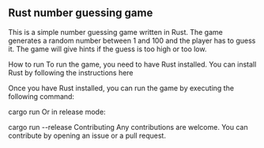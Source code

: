 ## Rust number guessing game
This is a simple number guessing game written in Rust. The game generates a random number between 1 and 100 and the player has to guess it. The game will give hints if the guess is too high or too low.


How to run
To run the game, you need to have Rust installed. You can install Rust by following the instructions here


Once you have Rust installed, you can run the game by executing the following command:


cargo run
Or in release mode:


cargo run --release
Contributing
Any contributions are welcome. You can contribute by opening an issue or a pull request.
